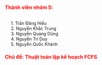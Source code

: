 <div style="margin-left: 20px;">
  <h3 style="color: red;">Thành viên nhóm 5: </h3><br>
   <div style="margin-left: 20px;"> 
    1. Trần Đăng Hiếu<br>
    2. Nguyễn Khắc Trung<br>
    3. Nguyễn Quang Dũng<br>
    4. Nguyễn Trí Duy<br>
    5. Nguyễn Quốc Khánh<br>
   </div>
  <h3 style="color: red;">Chủ đề: Thuật toán lập kế hoạch FCFS</h3>
</div>
